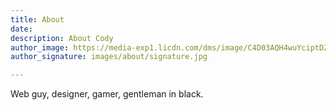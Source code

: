 ```yaml
---
title: About
date: 
description: About Cody
author_image: https://media-exp1.licdn.com/dms/image/C4D03AQH4wuYciptDZQ/profile-displayphoto-shrink_100_100/0?e=1602115200&v=beta&t=zxcgT53OlETFE8ARuJDZhSCo5eq5ETZyIpN9Gv_MsZI
author_signature: images/about/signature.jpg

---
```

Web guy, designer, gamer, gentleman in black. 
